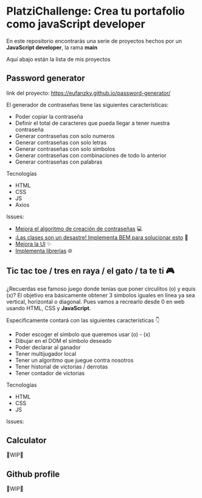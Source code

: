 # PlatziChallenge: Crea tu portafolio como javaScript developer

En este repositorio encontrarás una serie de proyectos hechos por un **JavaScript developer**, la rama **main** 

Aquí abajo están la lista de mis proyectos

## Password generator

link del proyecto: https://eufanzky.github.io/password-generator/

El generador de contraseñas tiene las siguientes características:

- Poder copiar la contraseña
- Definir el total de caracteres que pueda llegar a tener nuestra contraseña
- Generar contraseñas con solo numeros
- Generar contraseñas con solo letras
- Generar contraseñas con solo simbolos
- Generar contraseñas con combinaciones de todo lo anterior
- Generar contraseñas con palabras

Tecnologías

- HTML
- CSS
- JS
- Axios

Issues:

- [Mejora el algoritmo de creación de contraseñas](https://github.com/LeoCode0/PlatziChallenge--js-dev/issues/3) 💻
- [¡Las clases son un desastre! Implementa BEM para solucionar esto](https://github.com/LeoCode0/PlatziChallenge--js-dev/issues/4) 🎨
- [Mejora la UI](https://github.com/LeoCode0/PlatziChallenge--js-dev/issues/5) ✨
- [Implementa librerías](https://github.com/LeoCode0/PlatziChallenge--js-dev/issues/6) 🌐

## Tic tac toe / tres en raya / el gato / ta te ti 🎮

¿Recuerdas ese famoso juego donde tenías que poner circulitos (o) y equis (x)? El objetivo era básicamente obtener 3 símbolos iguales en línea ya sea vertical, horizontal o diagonal. Pues vamos a recrearlo desde 0 en web usando HTML, CSS y **JavaScript**.

Especificamente contará con las siguientes características 👇

- Poder escoger el símbolo que queremos usar (o) - (x)
- Dibujar en el DOM el símbolo deseado
- Poder declarar al ganador
- Tener multijugador local
- Tener un algoritmo que juegue contra nosotros
- Tener historial de victorias / derrotas
- Tener contador de victorias

Tecnologías

- HTML
- CSS
- JS

Issues:

## Calculator

🚧WIP🚧

## Github profile

🚧WIP🚧
